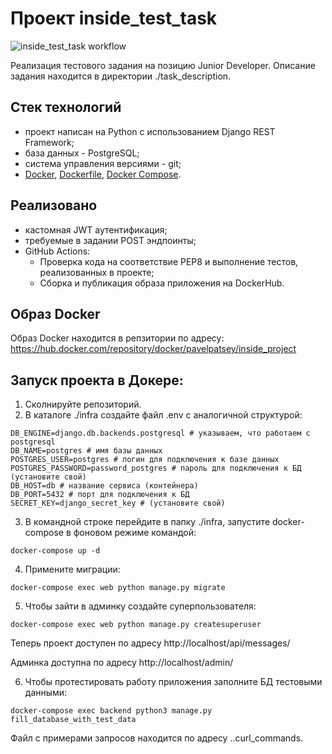 # Проект inside_test_task

![inside_test_task workflow](https://github.com/PavelPatsey/inside_test_task/actions/workflows/main.yml/badge.svg)

Реализация тестового задания на позицию Junior Developer. Описание задания находится в директории ./task_description.

## Стек технологий

- проект написан на Python с использованием Django REST Framework;
- база данных - PostgreSQL;
- система управления версиями - git;
- [Docker](https://docs.docker.com/engine/install/ubuntu/), [Dockerfile](https://docs.docker.com/engine/reference/builder/), [Docker Compose](https://docs.docker.com/compose/).

## Реализовано

- кастомная JWT аутентификация;
- требуемые в задании POST эндпоинты;
- GitHub Actions:
    - Проверка кода на соответствие PEP8 и выполнение тестов, реализованных в проекте;
     - Сборка и публикация образа приложения на DockerHub.

## Образ Docker
Образ Docker находится в репзитории по адресу:
https://hub.docker.com/repository/docker/pavelpatsey/inside_project

## Запуск проекта в Докере:

1. Сколнируйте репозиторий.
2. В каталоге ./infra создайте файл .env c аналогичной структурой:
 ```
DB_ENGINE=django.db.backends.postgresql # указываем, что работаем с postgresql
DB_NAME=postgres # имя базы данных
POSTGRES_USER=postgres # логин для подключения к базе данных
POSTGRES_PASSWORD=password_postgres # пароль для подключения к БД (установите свой)
DB_HOST=db # название сервиса (контейнера)
DB_PORT=5432 # порт для подключения к БД
SECRET_KEY=django_secret_key # (установите свой)
 ```
3. В командной строке перейдите в папку ./infra, запустите docker-compose в фоновом режиме командой:
```
docker-compose up -d
```
4. Примените миграции:
```
docker-compose exec web python manage.py migrate

```
5. Чтобы зайти в админку создайте суперпользователя:
```
docker-compose exec web python manage.py createsuperuser

```
Теперь проект доступен по адресу http://localhost/api/messages/

Админка доступна по адресу http://localhost/admin/

6. Чтобы протестировать работу приложения заполните БД тестовыми данными:

```
docker-compose exec backend python3 manage.py fill_database_with_test_data
```
Файл с примерами запросов находится по адресу ..curl_commands.
